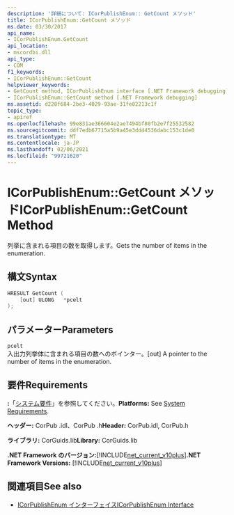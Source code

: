 ```yaml
---
description: '詳細について: ICorPublishEnum:: GetCount メソッド'
title: ICorPublishEnum::GetCount メソッド
ms.date: 03/30/2017
api_name:
- ICorPublishEnum.GetCount
api_location:
- mscordbi.dll
api_type:
- COM
f1_keywords:
- ICorPublishEnum::GetCount
helpviewer_keywords:
- GetCount method, ICorPublishEnum interface [.NET Framework debugging]
- ICorPublishEnum::GetCount method [.NET Framework debugging]
ms.assetid: d228f684-2be3-4029-93ae-31fe02213c1f
topic_type:
- apiref
ms.openlocfilehash: 99e831ae366604e2ae7494bf80fb2e7f25532582
ms.sourcegitcommit: ddf7edb67715a5b9a45e3dd44536dabc153c1de0
ms.translationtype: MT
ms.contentlocale: ja-JP
ms.lasthandoff: 02/06/2021
ms.locfileid: "99721620"
---
```

# <a name="icorpublishenumgetcount-method"></a><span data-ttu-id="cc4de-103">ICorPublishEnum::GetCount メソッド</span><span class="sxs-lookup"><span data-stu-id="cc4de-103">ICorPublishEnum::GetCount Method</span></span>

<span data-ttu-id="cc4de-104">列挙に含まれる項目の数を取得します。</span><span class="sxs-lookup"><span data-stu-id="cc4de-104">Gets the number of items in the enumeration.</span></span>  
  
## <a name="syntax"></a><span data-ttu-id="cc4de-105">構文</span><span class="sxs-lookup"><span data-stu-id="cc4de-105">Syntax</span></span>  
  
```cpp  
HRESULT GetCount (  
    [out] ULONG   *pcelt  
);  
```  
  
## <a name="parameters"></a><span data-ttu-id="cc4de-106">パラメーター</span><span class="sxs-lookup"><span data-stu-id="cc4de-106">Parameters</span></span>  

 `pcelt`  
 <span data-ttu-id="cc4de-107">入出力列挙体に含まれる項目の数へのポインター。</span><span class="sxs-lookup"><span data-stu-id="cc4de-107">[out] A pointer to the number of items in the enumeration.</span></span>  
  
## <a name="requirements"></a><span data-ttu-id="cc4de-108">要件</span><span class="sxs-lookup"><span data-stu-id="cc4de-108">Requirements</span></span>  

 <span data-ttu-id="cc4de-109">**:**「[システム要件](../../get-started/system-requirements.md)」を参照してください。</span><span class="sxs-lookup"><span data-stu-id="cc4de-109">**Platforms:** See [System Requirements](../../get-started/system-requirements.md).</span></span>  
  
 <span data-ttu-id="cc4de-110">**ヘッダー:** CorPub .idl、CorPub .h</span><span class="sxs-lookup"><span data-stu-id="cc4de-110">**Header:** CorPub.idl, CorPub.h</span></span>  
  
 <span data-ttu-id="cc4de-111">**ライブラリ:** CorGuids.lib</span><span class="sxs-lookup"><span data-stu-id="cc4de-111">**Library:** CorGuids.lib</span></span>  
  
 <span data-ttu-id="cc4de-112">**.NET Framework のバージョン:**[!INCLUDE[net_current_v10plus](../../../../includes/net-current-v10plus-md.md)]</span><span class="sxs-lookup"><span data-stu-id="cc4de-112">**.NET Framework Versions:** [!INCLUDE[net_current_v10plus](../../../../includes/net-current-v10plus-md.md)]</span></span>  
  
## <a name="see-also"></a><span data-ttu-id="cc4de-113">関連項目</span><span class="sxs-lookup"><span data-stu-id="cc4de-113">See also</span></span>

- [<span data-ttu-id="cc4de-114">ICorPublishEnum インターフェイス</span><span class="sxs-lookup"><span data-stu-id="cc4de-114">ICorPublishEnum Interface</span></span>](icorpublishenum-interface.md)
